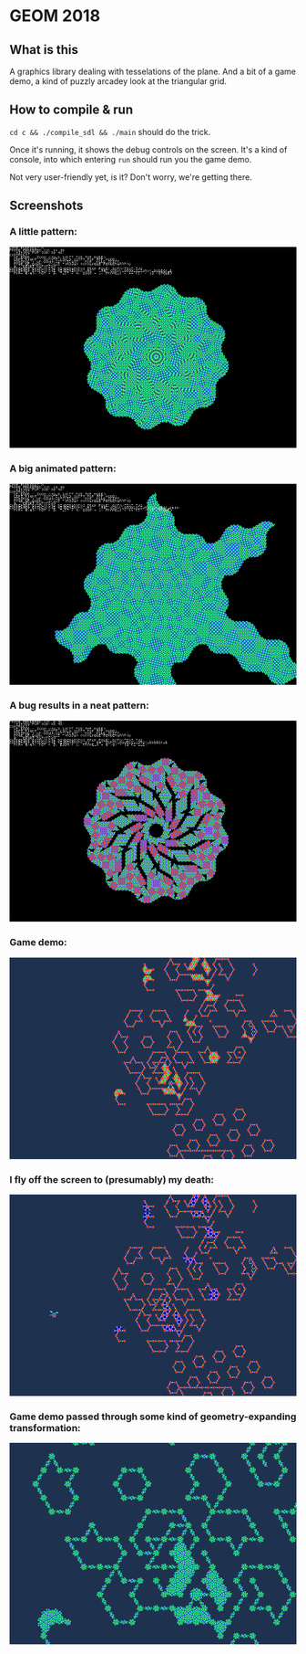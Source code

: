 # GEOM 2018

## What is this

A graphics library dealing with tesselations of the plane.
And a bit of a game demo, a kind of puzzly arcadey look at the triangular grid.

## How to compile & run

``cd c && ./compile_sdl && ./main`` should do the trick.

Once it's running, it shows the debug controls on the screen.
It's a kind of console, into which entering ``run`` should run you the game demo.

Not very user-friendly yet, is it? Don't worry, we're getting there.

## Screenshots

### A little pattern:
![](/img/screen4.png)

### A big animated pattern:
![](/img/screen3.png)

### A bug results in a neat pattern:
![](/img/screen1.png)

### Game demo:
![](/img/screen2.png)

### I fly off the screen to (presumably) my death:
![](/img/screen6.png)

### Game demo passed through some kind of geometry-expanding transformation:
![](/img/screen5.png)


